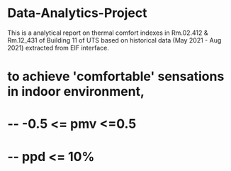 # Data-Analytics-Project
This is a analytical report on thermal comfort indexes in Rm.02.412 & Rm.12_431 of Building 11 of UTS based on historical data (May 2021 - Aug 2021) extracted from EIF interface.

# to achieve 'comfortable' sensations in indoor environment,

# -- -0.5 <= pmv <=0.5

# -- ppd <= 10%
